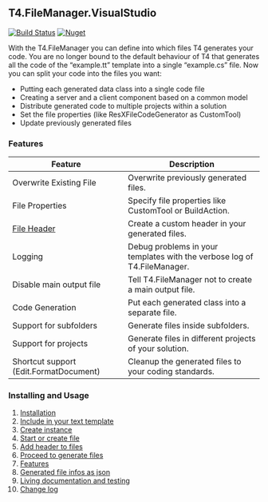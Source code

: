 ## T4.FileManager.VisualStudio

[![Build Status](https://dev.azure.com/databinding/Building%20Blocks/_apis/build/status/databinding-gmbh.T4.FileManager.VisualStudio?branchName=master)](https://dev.azure.com/databinding/Building%20Blocks/_build/latest?definitionId=39&branchName=master) [![Nuget](https://img.shields.io/nuget/v/T4.FileManager.VisualStudio)](https://www.nuget.org/packages/T4.FileManager.VisualStudio/)

With the T4.FileManager you can define into which files T4 generates your code. You are no longer bound to the default behaviour of T4 that generates all the code of the “example.tt” template into a single “example.cs” file. Now you can split your code into the files you want: 

- Putting each generated data class into a single code file
- Creating a server and a client component based on a common model
- Distribute generated code to multiple projects within a solution
- Set the file properties (like ResXFileCodeGenerator as CustomTool)
- Update previously generated files

### Features

| Feature                                | Description                                                  |
| -------------------------------------- | ------------------------------------------------------------ |
| Overwrite Existing File                | Overwrite previously generated files.                        |
| File Properties                        | Specify file properties like CustomTool or BuildAction.      |
| [File Header](05-Add-header-to-files.md)                            | Create a custom header in your generated files.              |
| Logging                                | Debug problems in your templates with the verbose log of T4.FileManager. |
| Disable main output file               | Tell T4.FileManager not to create a main output file.        |
| Code Generation                        | Put each generated class into a separate file.               |
| Support for subfolders                 | Generate files inside subfolders.                            |
| Support for projects                   | Generate files in different projects of your solution.       |
| Shortcut support (Edit.FormatDocument) | Cleanup the generated files to your coding standards.        |

### Installing and Usage

1. [Installation](01-Installation.md)
2. [Include in your text template](02-Include-in-your-text-template.md)
3. [Create instance](03-Create-instance.md)
4. [Start or create file](04-Start-or-create-file.md)
5. [Add header to files](05-Add-header-to-files.md)
6. [Proceed to generate files](06-Proceed-to-generate-files.md)   
7. [Features](07-Features.md)
8. [Generated file infos as json](08-Generated-file-infos-as-json.md)
9. [Living documentation and testing](09-Living-documentation-and-testing.md)
10. [Change log](10-Change-log.md)
